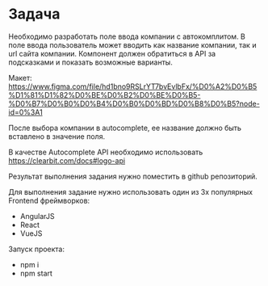 # Задача
Необходимо разработать поле ввода компании с автокомплитом. В поле ввода пользователь может вводить 
как название компании, так и url сайта компании. Компонент должен обратиться в API за подсказками и показать 
возможные варианты.

Макет:
https://www.figma.com/file/hd1bno9RSLrYT7bvEvlbFx/%D0%A2%D0%B5%D1%81%D1%82%D0%BE%D0%B2%D0%BE%D0%B5-%D0%B7%D0%B0%D0%B4%D0%B0%D0%BD%D0%B8%D0%B5?node-id=0%3A1

После выбора компании в autocomplete, ее название должно быть вставлено в значение поля.

В качестве Autocomplete API необходимо использовать https://clearbit.com/docs#logo-api

Результат выполнения задания нужно поместить в github репозиторий.

Для выполнения задание нужно использовать один из 3х популярных Frontend фреймворков:
- AngularJS
- React
- VueJS

Запуск проекта:
- npm i
- npm start
